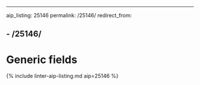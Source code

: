 --------------------------------------------------------------------------------

aip_listing: 25146 permalink: /25146/ redirect_from:

## - /25146/

# Generic fields

{% include linter-aip-listing.md aip=25146 %}
